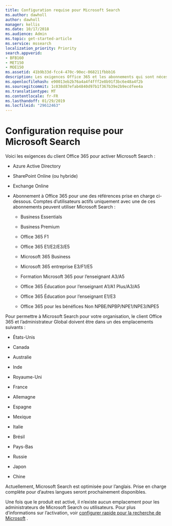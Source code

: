 ```yaml
---
title: Configuration requise pour Microsoft Search
ms.author: dawholl
author: dawholl
manager: kellis
ms.date: 10/17/2018
ms.audience: Admin
ms.topic: get-started-article
ms.service: mssearch
localization_priority: Priority
search.appverid:
- BFB160
- MET150
- MOE150
ms.assetid: 41b9b33d-fcc4-470c-90ec-068211fbbb16
description: Les exigences Office 365 et les abonnements qui sont nécessaires pour permettent à Microsoft Search
ms.openlocfilehash: e90013eb2b76a4a4f4fff2e8b91f3bc6e48a4f2b
ms.sourcegitcommit: 1c038d87efab4840d97b1f367b39e2b9ecdfee4a
ms.translationtype: MT
ms.contentlocale: fr-FR
ms.lasthandoff: 01/29/2019
ms.locfileid: "29612463"
---
```

# <a name="requirements-for-microsoft-search"></a>Configuration requise pour Microsoft Search

Voici les exigences du client Office 365 pour activer Microsoft Search : 
  
- Azure Active Directory
    
- SharePoint Online (ou hybride)
    
- Exchange Online
    
- Abonnement à Office 365 pour une des références prise en charge ci-dessous. Comptes d’utilisateurs actifs uniquement avec une de ces abonnements peuvent utiliser Microsoft Search :
    
  - Business Essentials
    
  - Business Premium
    
  - Office 365 F1
    
  - Office 365 E1/E2/E3/E5
    
  - Microsoft 365 Business
    
  - Microsoft 365 entreprise E3/F1/E5
    
  - Formation Microsoft 365 pour l’enseignant A3/A5
    
  - Office 365 Éducation pour l’enseignant A1/A1 Plus/A3/A5
    
  - Office 365 Éducation pour l’enseignant E1/E3
    
  - Office 365 pour les bénéfices Non NPBE/NPBP/NPE1/NPE3/NPE5
    
Pour permettre à Microsoft Search pour votre organisation, le client Office 365 et l’administrateur Global doivent être dans un des emplacements suivants :
  
- États-Unis
    
- Canada
    
- Australie
    
- Inde
    
- Royaume-Uni
    
- France
    
- Allemagne
  
- Espagne
    
- Mexique
    
- Italie
    
- Brésil
    
- Pays-Bas
    
- Russie
    
- Japon

- Chine
 
Actuellement, Microsoft Search est optimisée pour l’anglais. Prise en charge complète pour d’autres langues seront prochainement disponibles.

Une fois que le produit est activé, il n’existe aucun emplacement pour les administrateurs de Microsoft Search ou utilisateurs. Pour plus d’informations sur l’activation, voir [configurer rapide pour la recherche de Microsoft](quick-set-up.md) . 

  

